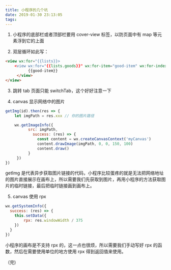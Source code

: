 ```yaml
---
title: 小程序的几个坑
date: 2019-01-30 23:13:05
tags:
---
```


1. 小程序的底部栏或者顶部栏要用 cover-view 标签，以防页面中有 map 等元素浮到它的上面

2. 双层循环如此写：
```html
<view wx:for="{{lists}}>
    <view wx:for="{{lists.goods}}" wx:for-item="good-item" wx:for-index="good-index">
          {{good-item}}
     </view>
</view>
```

3. 跳转 tab 页面只能 switchTab，这个好好注意一下

4. canvas 显示网络中的图片

```js
getImg(id).then(res => {
    let imgPath = res.xxx // 你的图片路径

    wx.getImageInfo({
          src: imgPath,
            success: (res) => {
              const content = wx.createCanvasContext('myCanvas')
              content.drawImage(imgPath, 0, 0, 150, 100)
              content.draw()
          }
     })
})
```

getImg 是代表异步获取图片链接的代码，小程序比较蛋疼的就是无法把网络地址的图片直接展示在画布上，所以需要我们先获取到图片，再用小程序的方法获取图片的临时链接，最后把临时链接画到画布上。

5. canvas 使用 rpx

```js
wx.getSystemInfo({
  success: (res) => {
    this.setData({
        rpx: res.windowWidth / 375
    })
  }
})
```

小程序的画布是不支持 rpx 的，这一点也很烦，所以需要我们手动写好 rpx 的函数，然后在需要使用单位的地方使用 rpx 得到返回值来使用。

（完)
